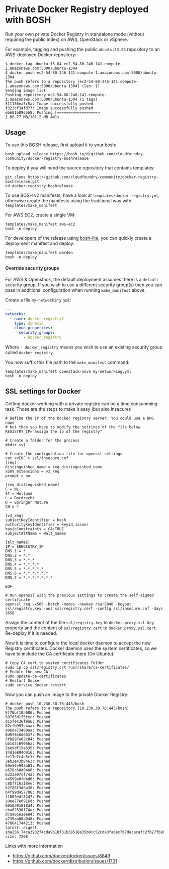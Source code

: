Private Docker Registry deployed with BOSH
==========================================

Run your own private Docker Registry in standalone mode (without requiring the public index) on AWS, OpenStack or vSphere.

For example, tagging and pushing the public `ubuntu:13.04` repository to an AWS-deployed Docker repository:

```
$ docker tag ubuntu:13.04 ec2-54-80-246-141.compute-1.amazonaws.com:5000/ubuntu-1304
$ docker push ec2-54-80-246-141.compute-1.amazonaws.com:5000/ubuntu-1304
The push refers to a repository [ec2-54-80-246-141.compute-1.amazonaws.com:5000/ubuntu-1304] (len: 1)
Sending image list
Pushing repository ec2-54-80-246-141.compute-1.amazonaws.com:5000/ubuntu-1304 (1 tags)
511136ea3c5a: Image successfully pushed
f323cf34fd77: Image successfully pushed
eb601b8965b8: Pushing [==================>                                ] 68.77 MB/181.2 MB 4m1s
```

Usage
-----

To use this BOSH release, first upload it to your bosh:

```
bosh upload release https://bosh.io/d/github.com/cloudfoundry-community/docker-registry-boshrelease
```

To deploy it you will need the source repository that contains templates:

```
git clone https://github.com/cloudfoundry-community/docker-registry-boshrelease.git
cd docker-registry-boshrelease
```

To use BOSH v2 manifests, have a look at `templates/docker-registry.yml`, otherwise
create the manifests using the traditional way with `templates/make_manifest`

For AWS EC2, create a single VM:

```
templates/make_manifest aws-ec2
bosh -n deploy
```

For developers of the release using [bosh-lite](https://github.com/cloudfoundry/bosh-lite), you can quickly create a deployment manifest and deploy:

```
templates/make_manifest warden
bosh -n deploy
```

#### Override security groups

For AWS & Openstack, the default deployment assumes there is a `default` security group. If you wish to use a different security group(s) then you can pass in additional configuration when running `make_manifest` above.

Create a file `my-networking.yml`:

```yaml
---
networks:
  - name: docker-registry1
    type: dynamic
    cloud_properties:
      security_groups:
        - docker_registry
```

Where `- docker_registry` means you wish to use an existing security group called `docker_registry`.

You now suffix this file path to the `make_manifest` command:

```
templates/make_manifest openstack-nova my-networking.yml
bosh -n deploy
```

SSL settings for Docker
-----------------------

Getting docker working with a private registry can be a time consumming
task. Those are the steps to make it easy (but also insecure):

```
# Define the IP of the Docker registry server. You could use a DNS name
# but then you have to modify the settings of the file below
REGISTRY_IP="assign the ip of the registry"

# Create a folder for the process
mkdir ssl

# Create the configuration file for openssl settings
cat <<EOF > ssl/insecure.cnf
[req]
distinguished_name = req_distinguished_name
x509_extensions = v3_req
prompt = no

[req_distinguished_name]
C = NL
ST = Holland
L = Dordrecht
O = Springer Nature
CN = *

[v3_req]
subjectKeyIdentifier = hash
authorityKeyIdentifier = keyid,issuer
basicConstraints = CA:TRUE
subjectAltName = @alt_names

[alt_names]
IP = $REGISTRY_IP
DNS.1 = *
DNS.2 = *.*
DNS.3 = *.*.*
DNS.4 = *.*.*.*
DNS.5 = *.*.*.*.*
DNS.6 = *.*.*.*.*.*
DNS.7 = *.*.*.*.*.*.*

EOF

# Run openssl with the previous settings to create the self-signed certificate
openssl req -x509 -batch -nodes -newkey rsa:2048 -keyout ssl/registry.key -out ssl/registry.cert -config ssl/insecure.cnf -days 3650
```

Assign the content of the file `ssl/registry.key` to
`docker.proxy.ssl.key` property and the content of `ssl/registry.cert` to `docker.proxy.ssl.cert`. Re-deploy if it is needed.

Now it is time to configure the local docker daemon to accept the
new Registry certificates. Docker daemon uses the system certificates,
so we have to include the CA certificate there (On Ubuntu):

```
# Copy CA cert to system certificates folder
sudo cp cp ssl/registry.crt /usr/share/ca-certificates/
# Enable the new CA
sudo update-ca-certificates
# Restart Docker
sudo service docker restart
```

Now you can push an image to the private Docker Registry:

```
# docker push 10.230.30.76:443/bosh
The push refers to a repository [10.230.30.76:443/bosh]
5f70bf18a086: Pushed
587d5d1f5fec: Pushed
dc5fe436f9a6: Pushed
82cfb997c4aa: Pushed
a96da73480aa: Pushed
8d978c6d6037: Pushed
3fb897e02c04: Pushed
bb1d2c69066a: Pushed
5ee9df15e635: Pushed
14d1e894d916: Pushed
fe17e7c4c5c1: Pushed
3eb2e43b8463: Pushed
69e57e993b01: Pushed
e678c68d0466: Pushed
6333a97cf74a: Pushed
44599e8fdbd0: Pushed
c8bff16118ee: Pushed
62f86f3d6a38: Pushed
b4f99d457706: Pushed
f1869edf32d7: Pushed
10ee77e0916d: Pushed
0050a91818d4: Pushed
cba62530f74a: Pushed
d7a905e2ee84: Pushed
a739ea00a948: Pushed
470641744213: Pushed
latest: digest: sha256:74ca3932f4cda9b1bf31b38518e35b8cc52cda3fa6ec767dacacafc2fb27f690 size: 7208
```

Links with more information
 * https://github.com/docker/docker/issues/8849
 * https://github.com/docker/distribution/issues/1731
